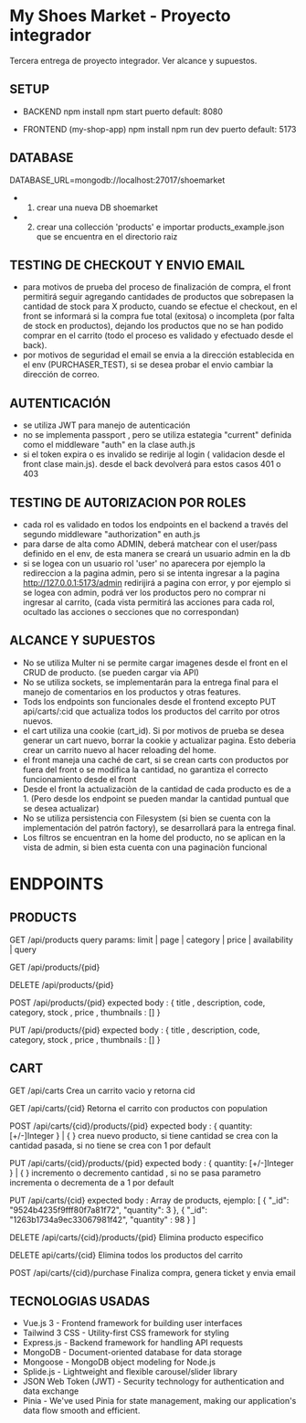 # My Shoes Market - Proyecto integrador

Tercera entrega de proyecto integrador. Ver alcance y supuestos.

## SETUP

- BACKEND
  npm install
  npm start
  puerto default: 8080

- FRONTEND (my-shop-app)
  npm install
  npm run dev
  puerto default: 5173

## DATABASE

  DATABASE_URL=mongodb://localhost:27017/shoemarket
- 1. crear una nueva DB shoemarket
- 2. crear una collección 'products' e importar products_example.json que se encuentra en el directorio raiz


## TESTING DE CHECKOUT Y ENVIO EMAIL

- para motivos de prueba del proceso de finalización de compra, el front permitirá seguir agregando cantidades de productos que sobrepasen la cantidad de stock para X producto, cuando se efectue el checkout, en el front se informará si la compra fue total (exitosa) o incompleta (por falta de stock en productos), dejando los productos que no se han podido comprar en el carrito (todo el proceso es validado y efectuado desde el back).
- por motivos de seguridad  el email se envia a la dirección establecida en el env (PURCHASER_TEST), si se desea probar el envio cambiar la dirección de correo.

## AUTENTICACIÓN

- se utiliza JWT para manejo de autenticación
- no se implementa passport , pero se utiliza estategia "current" definida como el middleware "auth" en la clase auth.js
- si el token expira o es invalido se redirije al login ( validacion desde el front clase main.js). desde el back devolverá para estos casos 401 o 403


## TESTING DE AUTORIZACION POR ROLES

- cada rol es validado en todos los endpoints en el backend a través del segundo middleware "authorization" en auth.js
- para darse de alta como ADMIN, deberá matchear con el user/pass definido en el env, de esta manera se creará un usuario admin en la db
- si se logea con un usuario rol 'user' no aparecera por ejemplo la redireccion a la pagina admin, pero si se intenta ingresar a la pagina http://127.0.0.1:5173/admin redirijirá a pagina con error, y por ejemplo si se logea con admin, podrá ver los productos pero no comprar ni ingresar al carrito, (cada vista permitirá las acciones para cada rol, ocultado las acciones o secciones que no correspondan)



## ALCANCE Y SUPUESTOS
- No se utiliza Multer ni se permite cargar imagenes desde el front en el CRUD de producto. (se pueden cargar via API)
- No se utiliza sockets, se implementarán para la entrega final para el manejo de comentarios en los productos y otras features.
- Tods los endpoints son funcionales desde el frontend excepto PUT api/carts/:cid que actualiza todos los productos del carrito por otros nuevos.
- el cart utiliza una cookie (cart_id). Si por motivos de prueba se desea generar un cart nuevo, borrar la cookie y actualizar pagina. Esto deberia crear un carrito nuevo al hacer reloading del home.
- el front maneja una caché de cart, si se crean carts con productos por fuera del front o se modifica la cantidad, no garantiza el correcto funcionamiento desde el front
- Desde el front la actualizaciòn de la cantidad de cada producto es de a 1. (Pero desde los endpoint se pueden mandar la cantidad puntual que se desea actualizar)
- No se utiliza persistencia con Filesystem (si bien se cuenta con la implementación del patrón factory), se desarrollará para la entrega final.
- Los filtros se encuentran en la home del producto, no se aplican en la vista de admin, si bien esta cuenta con una paginaciòn funcional



# ENDPOINTS

## PRODUCTS

GET /api/products
query params: limit | page | category | price | availability  | query

GET /api/products/{pid}

DELETE /api/products/{pid}

POST /api/products/{pid}
expected body : { title , description, code, category, stock , price , thumbnails : [] }

PUT /api/products/{pid}
expected body : { title , description, code, category, stock , price , thumbnails : [] }


## CART

GET /api/carts
Crea un carrito vacio y retorna cid

GET /api/carts/{cid}
Retorna el carrito con productos con population

POST /api/carts/{cid}/products/{pid}
expected body : { quantity: [+/-]Integer } | { }
crea nuevo producto, si tiene cantidad se crea con la cantidad pasada, si no tiene se crea con 1 por default

PUT /api/carts/{cid}/products/{pid}
expected body : { quantity: [+/-]Integer } | { }
incremento o decremento cantidad , si no se pasa parametro incrementa o decrementa de a 1 por default

PUT /api/carts/{cid}
expected body : Array de products, ejemplo:
[
  {
      "_id": "9524b4235f9fff80f7a81f72",
      "quantity": 3
  },
  {
      "_id": "1263b1734a9ec33067981f42",
      "quantity" : 98
  }
]

DELETE /api/carts/{cid}/products/{pid}
Elimina producto especifico

DELETE api/carts/{cid}
Elimina todos los productos del carrito

POST /api/carts/{cid}/purchase
Finaliza compra, genera ticket y envia email



## TECNOLOGIAS USADAS

- Vue.js 3 - Frontend framework for building user interfaces
- Tailwind 3 CSS - Utility-first CSS framework for styling
- Express.js - Backend framework for handling API requests
- MongoDB - Document-oriented database for data storage
- Mongoose - MongoDB object modeling for Node.js
- Splide.js - Lightweight and flexible carousel/slider library
- JSON Web Token (JWT) - Security technology for authentication and data exchange
- Pinia - We've used Pinia for state management, making our application's data flow smooth and efficient.
